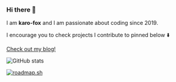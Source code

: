 ### Hi there 👋

I am **karo-fox** and I am passionate about coding since 2019.

I encourage you to check projects I contribute to pinned below :arrow_down:

[Check out my blog!](https://karo-fox.github.io/)

![GitHub stats](https://github-readme-stats.vercel.app/api?username=karo-fox&show_icons=true&theme=tokyonight)
<!-- [![Top Langs](https://github-readme-stats.vercel.app/api/top-langs/?username=karo-fox&layout=compact&theme=tokyonight)](https://github.com/anuraghazra/github-readme-stats) -->

[![roadmap.sh](https://api.roadmap.sh/v1-badge/wide/65df43d28947e435e747c97e?variant=dark)](https://roadmap.sh)

<!--
**karo-fox/karo-fox** is a ✨ _special_ ✨ repository because its `README.md` (this file) appears on your GitHub profile.

Here are some ideas to get you started:

- 🔭 I’m currently working on ...
- 🌱 I’m currently learning ...
- 👯 I’m looking to collaborate on ...
- 🤔 I’m looking for help with ...
- 💬 Ask me about ...
- 📫 How to reach me: ...
- 😄 Pronouns: ...
- ⚡ Fun fact: ...
-->
